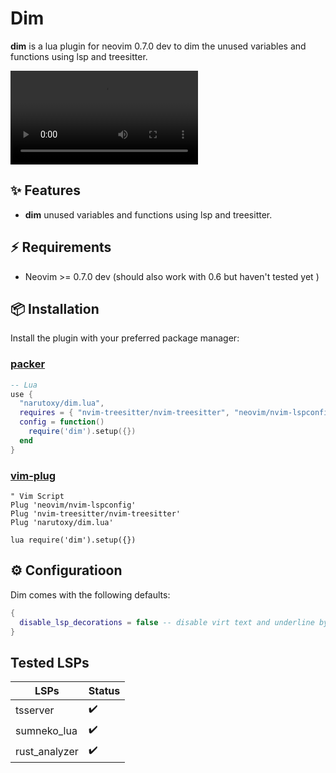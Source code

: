 # Dim
**dim** is a lua plugin for neovim 0.7.0 dev to dim the unused variables and functions using lsp and treesitter.

<video src = "https://user-images.githubusercontent.com/79555780/157270883-da3120c8-b8b2-4036-8063-3b5ce10d4d88.mp4"></video>

## ✨ Features

- **dim** unused variables and functions using lsp and treesitter.

## ⚡️ Requirements

- Neovim >= 0.7.0 dev (should also work with 0.6 but haven't tested yet )

## 📦 Installation

Install the plugin with your preferred package manager:

### [packer](https://github.com/wbthomason/packer.nvim)

```lua
-- Lua
use {
  "narutoxy/dim.lua",
  requires = { "nvim-treesitter/nvim-treesitter", "neovim/nvim-lspconfig" },
  config = function()
    require('dim').setup({})
  end
}
```

### [vim-plug](https://github.com/junegunn/vim-plug)

```vim
" Vim Script
Plug 'neovim/nvim-lspconfig'
Plug 'nvim-treesitter/nvim-treesitter'
Plug 'narutoxy/dim.lua'

lua require('dim').setup({})
```

## ⚙️ Configuratioon

Dim comes with the following defaults:

```lua
{
  disable_lsp_decorations = false -- disable virt text and underline by lsp on unused vars and functions
}
```

## Tested LSPs
| LSPs          | Status |
|---------------|--------|
| tsserver      | ✔️      | 
| sumneko_lua   | ✔️      | 
| rust_analyzer | ✔️      | 

